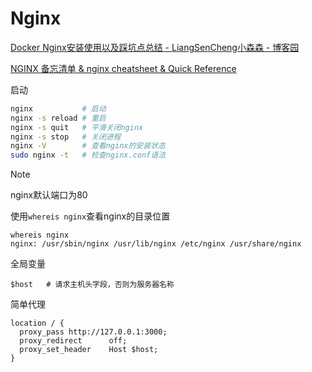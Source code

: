 # Nginx

[Docker Nginx安装使用以及踩坑点总结 - LiangSenCheng小森森 - 博客园](https://www.cnblogs.com/LiangSenCheng/p/17550132.html)

[NGINX 备忘清单 & nginx cheatsheet & Quick Reference](https://quickref.me/zh-CN/docs/nginx.html)

启动
```bash
nginx           # 启动
nginx -s reload # 重启
nginx -s quit   # 平滑关闭nginx
nginx -s stop   # 关闭进程
nginx -V        # 查看nginx的安装状态
sudo nginx -t   # 检查nginx.conf语法
```

>[!note]
> nginx默认端口为80

使用`whereis nginx`查看nginx的目录位置

```shell
whereis nginx
nginx: /usr/sbin/nginx /usr/lib/nginx /etc/nginx /usr/share/nginx
```


全局变量
```nginx
$host	# 请求主机头字段，否则为服务器名称
```


简单代理
```nginx
location / {
  proxy_pass http://127.0.0.1:3000;
  proxy_redirect      off;
  proxy_set_header    Host $host;
}
```

